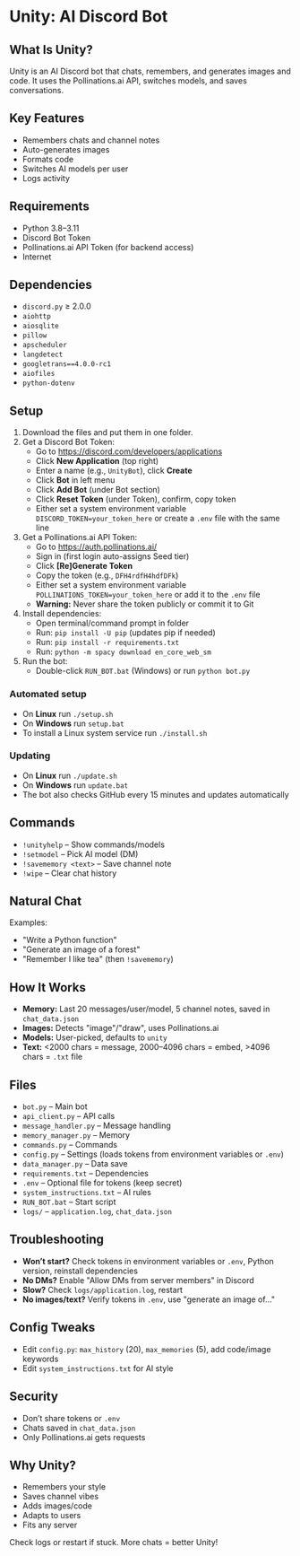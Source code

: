 # Unity: AI Discord Bot

## What Is Unity?

Unity is an AI Discord bot that chats, remembers, and generates images and code. It uses the Pollinations.ai API, switches models, and saves conversations.

## Key Features

- Remembers chats and channel notes
- Auto-generates images
- Formats code
- Switches AI models per user
- Logs activity

## Requirements

- Python 3.8–3.11
- Discord Bot Token
- Pollinations.ai API Token (for backend access)
- Internet

## Dependencies

- `discord.py` ≥ 2.0.0
- `aiohttp`
- `aiosqlite`
- `pillow`
- `apscheduler`
- `langdetect`
- `googletrans==4.0.0-rc1`
- `aiofiles`
- `python-dotenv`

## Setup

1. Download the files and put them in one folder.
2. Get a Discord Bot Token:
   - Go to <https://discord.com/developers/applications>
   - Click **New Application** (top right)
   - Enter a name (e.g., `UnityBot`), click **Create**
   - Click **Bot** in left menu
   - Click **Add Bot** (under Bot section)
   - Click **Reset Token** (under Token), confirm, copy token
   - Either set a system environment variable `DISCORD_TOKEN=your_token_here` or create a `.env` file with the same line
3. Get a Pollinations.ai API Token:
   - Go to <https://auth.pollinations.ai/>
   - Sign in (first login auto-assigns Seed tier)
   - Click **[Re]Generate Token**
   - Copy the token (e.g., `DFH4rdfH4hdfDFk`)
   - Either set a system environment variable `POLLINATIONS_TOKEN=your_token_here` or add it to the `.env` file
   - **Warning:** Never share the token publicly or commit it to Git
4. Install dependencies:
   - Open terminal/command prompt in folder
   - Run: `pip install -U pip` (updates pip if needed)
   - Run: `pip install -r requirements.txt`
   - Run: `python -m spacy download en_core_web_sm`
5. Run the bot:
   - Double-click `RUN_BOT.bat` (Windows) or run `python bot.py`

### Automated setup

- On **Linux** run `./setup.sh`
- On **Windows** run `setup.bat`
- To install a Linux system service run `./install.sh`

### Updating

- On **Linux** run `./update.sh`
- On **Windows** run `update.bat`
- The bot also checks GitHub every 15 minutes and updates automatically

## Commands

- `!unityhelp` – Show commands/models
- `!setmodel` – Pick AI model (DM)
- `!savememory <text>` – Save channel note
- `!wipe` – Clear chat history

## Natural Chat

Examples:

- "Write a Python function"
- "Generate an image of a forest"
- "Remember I like tea" (then `!savememory`)

## How It Works

- **Memory:** Last 20 messages/user/model, 5 channel notes, saved in `chat_data.json`
- **Images:** Detects "image"/"draw", uses Pollinations.ai
- **Models:** User-picked, defaults to `unity`
- **Text:** <2000 chars = message, 2000–4096 chars = embed, >4096 chars = `.txt` file

## Files

- `bot.py` – Main bot
- `api_client.py` – API calls
- `message_handler.py` – Message handling
- `memory_manager.py` – Memory
- `commands.py` – Commands
- `config.py` – Settings (loads tokens from environment variables or `.env`)
- `data_manager.py` – Data save
- `requirements.txt` – Dependencies
- `.env` – Optional file for tokens (keep secret)
- `system_instructions.txt` – AI rules
- `RUN_BOT.bat` – Start script
- `logs/` – `application.log`, `chat_data.json`

## Troubleshooting

- **Won’t start?** Check tokens in environment variables or `.env`, Python version, reinstall dependencies
- **No DMs?** Enable "Allow DMs from server members" in Discord
- **Slow?** Check `logs/application.log`, restart
- **No images/text?** Verify tokens in `.env`, use "generate an image of..."

## Config Tweaks

- Edit `config.py`: `max_history` (20), `max_memories` (5), add code/image keywords
- Edit `system_instructions.txt` for AI style

## Security

- Don’t share tokens or `.env`
- Chats saved in `chat_data.json`
- Only Pollinations.ai gets requests

## Why Unity?

- Remembers your style
- Saves channel vibes
- Adds images/code
- Adapts to users
- Fits any server

Check logs or restart if stuck. More chats = better Unity!

